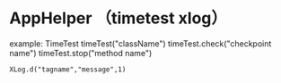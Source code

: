 # AppHelper （timetest xlog）

example:
    TimeTest timeTest("className")
    timeTest.check("checkpoint name")
    timeTest.stop("method name")

    XLog.d("tagname","message",1)
